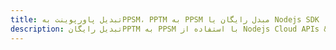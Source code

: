 ---title: تبدیل پاورپوینت بهPPSM، PPTM به PPSM مبدل رایگان یا Nodejs SDKdescription: تبدیل رایگانPPTM به PPSM با استفاده از Nodejs Cloud APIs & SDK. همچنین اسناد Microsoft PowerPoint را در Cloud ایجاد، ویرایش و رندر کنید.---